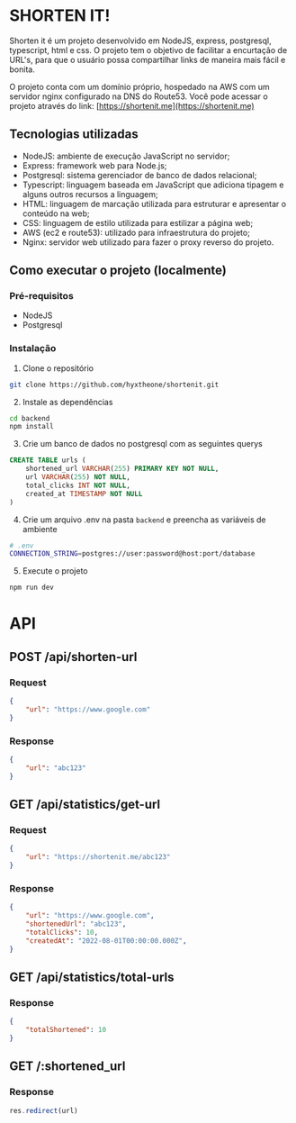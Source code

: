 # SHORTEN IT!

Shorten it é um projeto desenvolvido em NodeJS, express, postgresql, typescript, html e css. O projeto tem o objetivo de facilitar a encurtação de URL's, para que o usuário possa compartilhar links de maneira mais fácil e bonita.

O projeto conta com um domínio próprio, hospedado na AWS com um servidor nginx configurado na DNS do Route53. Você pode acessar o projeto através do link: [https://shortenit.me](https://shortenit.me)


## Tecnologias utilizadas

- NodeJS: ambiente de execução JavaScript no servidor;
- Express: framework web para Node.js;
- Postgresql: sistema gerenciador de banco de dados relacional;
- Typescript: linguagem baseada em JavaScript que adiciona tipagem e alguns outros recursos a linguagem;
- HTML: linguagem de marcação utilizada para estruturar e apresentar o conteúdo na web;
- CSS: linguagem de estilo utilizada para estilizar a página web;
- AWS (ec2 e route53): utilizado para infraestrutura do projeto;
- Nginx: servidor web utilizado para fazer o proxy reverso do projeto.

## Como executar o projeto (localmente)

### Pré-requisitos

- NodeJS
- Postgresql

### Instalação

1. Clone o repositório
```sh
git clone https://github.com/hyxtheone/shortenit.git
```
2. Instale as dependências
```sh
cd backend
npm install
```
3. Crie um banco de dados no postgresql com as seguintes querys
```sql
CREATE TABLE urls (
    shortened_url VARCHAR(255) PRIMARY KEY NOT NULL,
    url VARCHAR(255) NOT NULL,
    total_clicks INT NOT NULL,
    created_at TIMESTAMP NOT NULL
)
```
4. Crie um arquivo .env na pasta `backend` e preencha as variáveis de ambiente
```sh
# .env
CONNECTION_STRING=postgres://user:password@host:port/database
```
5. Execute o projeto
```sh
npm run dev
```

# API

## POST /api/shorten-url

### Request

```json
{
    "url": "https://www.google.com"
}
```

### Response

```json
{
    "url": "abc123"
}
```

## GET /api/statistics/get-url

### Request

```json
{
    "url": "https://shortenit.me/abc123"
}
```

### Response

```json
{
    "url": "https://www.google.com",
    "shortenedUrl": "abc123",
    "totalClicks": 10,
    "createdAt": "2022-08-01T00:00:00.000Z",
}
```

## GET /api/statistics/total-urls

### Response

```json
{
    "totalShortened": 10
}
```

## GET /:shortened_url

### Response

```js
res.redirect(url)
```



